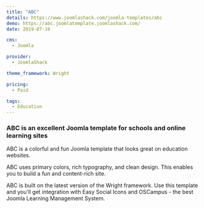 ```yaml
---
title: "ABC"
details: https://www.joomlashack.com/joomla-templates/abc
demo: https://abc.joomlatemplate.joomlashack.com/
date: 2019-07-16

cms: 
  - Joomla

provider:
  - JoomlaShack

theme_framework: Wright

pricing:
  - Paid

tags:
  - Education
---
```


### ABC is an excellent Joomla template for schools and online learning sites

ABC is a colorful and fun Joomla template that looks great on education websites.

ABC uses primary colors, rich typography, and clean design. This enables you to build a fun and content-rich site.

ABC is built on the latest version of the Wright framework. Use this template and you'll get integration with Easy Social Icons and OSCampus - the best Joomla Learning Management System.